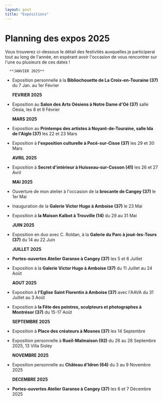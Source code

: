```yaml
---
layout: post
title: "Expositions"
---
```

# Planning des expos 2025

 Vous trouverez ci-dessous le détail des festivités auxquelles je participerai tout au long de l'année, en espérant avoir l'occasion de vous rencontrer sur l'une ou plusieurs de ces dates !



 	  **JANVIER 2025**

- Exposition personnelle à la **Bibliochouette de La Croix-en-Touraine (37)**  du 7 Jan. au 1er Février 

  

  **FEVRIER 2025**

- Exposition au **Salon des Arts Oésiens à Notre Dame d'Oé (37)** salle Oésia, les 8 et 9 Février 

  

  **MARS 2025**

- Exposition au **Printemps des artistes à Noyant-de-Touraine, salle Ida de l'Aigle (37)** les 22 et 23 Mars 

- Exposition à  **l'exposition culturelle à Pocé-sur-Cisse  (37)** les 29 et 30 Mars 

  

  **AVRIL 2025**

- Exposition à **Secret d'intérieur à Huisseau-sur-Cosson (41)** les 26 et 27 Avril 

  

  **MAI 2025**

- Ouverture de mon atelier à l'occasion de la **brocante de Cangey (37)** le 1er Mai 

- Inauguration de la **Galerie Victor Hugo à Amboise (37)** le 23 Mai

- Exposition à **la Maison Kalbot à Trouville (14)** du 29 au 31 Mai 

  

  **JUIN 2025**

- Exposition en duo avec C. Roldan, à la **Galerie du Parc à joué-les-Tours (37)** du 14 au 22 Juin 

  

  **JUILLET 2025**

- **Portes-ouvertes Atelier Garanse à Cangey (37)** les 5 et 6 Juillet 

- Exposition à la **Galerie Victor Hugo à Amboise (37)** du 11 Juillet au 24 Août 

  

  **AOUT 2025**

- Exposition à **l'Eglise Saint Florentin à Amboise (37)** avec l'AAVA du 31 Juillet au 3 Août 

- Exposition à **la Fête des peintres, sculpteurs et photographes à Montrésor (37)**  du 15-17 Août 

  

  **SEPTEMBRE 2025**

- Exposition à **Place des créateurs à Mosnes (37)**  les 14 Septembre 

- Exposition personnelle à **Rueil-Malmaison (92)** du 26 au 28 Septembre 2025, 13 Villa Sisley

  

  **NOVEMBRE 2025**

- Exposition personnelle au **Château d'Idron (64)** du 3 au 9 Novembre 2025

  

  **DECEMBRE 2025**

- **Portes-ouvertes Atelier Garanse à Cangey (37)**  les 6 et 7 Décembre 2025

  

  

  

  